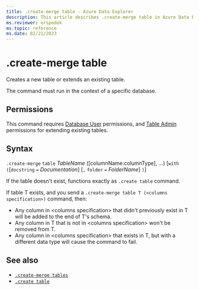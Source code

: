 ```yaml
---
title: .create-merge table - Azure Data Explorer
description: This article describes .create-merge table in Azure Data Explorer.
ms.reviewer: orspodek
ms.topic: reference
ms.date: 02/21/2023
---
```

# .create-merge table

Creates a new table or extends an existing table.

The command must run in the context of a specific database. 

## Permissions

This command requires [Database User](access-control/role-based-access-control.md) permissions, and [Table Admin](access-control/role-based-access-control.md) permissions for extending existing tables.

## Syntax

`.create-merge` `table` *TableName* ([columnName:columnType], ...)  [`with` `(`[`docstring` `=` *Documentation*] [`,` `folder` `=` *FolderName*] `)`]

If the table doesn't exist, functions exactly as `.create table` command.

If table T exists, and you send a `.create-merge table T (<columns specification>)` command, then:

* Any column in \<columns specification> that didn't previously exist in T will be added to the end of T's schema.
* Any column in T that is not in \<columns specification> won't be removed from T.
* Any column in \<columns specification> that exists in T, but with a different data type will cause the command to fail.

## See also

* [`.create-merge tables`](create-merge-tables-command.md)
* [`.create table`](create-table-command.md)
